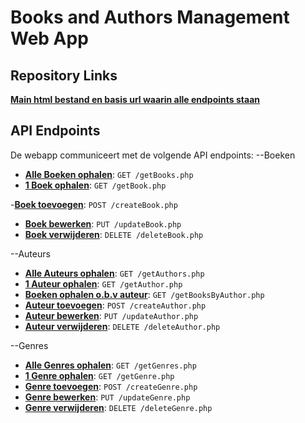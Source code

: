 # Books and Authors Management Web App

## Repository Links
**[Main html bestand en basis url waarin alle endpoints staan](https://nessimelmazghari-odisee.be/)**

## API Endpoints
De webapp communiceert met de volgende API endpoints:
--Boeken
- **[Alle Boeken ophalen](https://nessimelmazghari-odisee.be/getBooks.php)**: `GET /getBooks.php`
- **[1 Boek ophalen](https://nessimelmazghari-odisee.be/getBooks.php)**: `GET /getBook.php`

-**[Boek toevoegen](https://nessimelmazghari-odisee.be/createBook.php)**: `POST /createBook.php`
- **[Boek bewerken](https://nessimelmazghari-odisee.be/updateBook.php)**: `PUT /updateBook.php`
- **[Boek verwijderen](https://nessimelmazghari-odisee.be/deleteBook.php)**: `DELETE /deleteBook.php`

--Auteurs
- **[Alle Auteurs ophalen](https://nessimelmazghari-odisee.be/getAuthors.php)**: `GET /getAuthors.php`
- **[1 Auteur ophalen](https://nessimelmazghari-odisee.be/getAuthor.php)**: `GET /getAuthor.php`
- **[Boeken ophalen o.b.v auteur](https://nessimelmazghari-odisee.be/getBooksByAuthor.php)**: `GET /getBooksByAuthor.php`
- **[Auteur toevoegen](https://nessimelmazghari-odisee.be/createAuthor.php)**: `POST /createAuthor.php`
- **[Auteur bewerken](https://nessimelmazghari-odisee.be/updateAuthor.php)**: `PUT /updateAuthor.php`
- **[Auteur verwijderen](https://nessimelmazghari-odisee.be/deleteAuthor.php)**: `DELETE /deleteAuthor.php`

--Genres
- **[Alle Genres ophalen](https://nessimelmazghari-odisee.be/getGenres.php)**: `GET /getGenres.php`
- **[1 Genre ophalen](https://nessimelmazghari-odisee.be/getGenre.php)**: `GET /getGenre.php`
- **[Genre toevoegen](https://nessimelmazghari-odisee.be/createGenre.php)**: `POST /createGenre.php`
- **[Genre bewerken](https://nessimelmazghari-odisee.be/updateGenre.php)**: `PUT /updateGenre.php`
- **[Genre verwijderen](https://nessimelmazghari-odisee.be/deleteGenre.php)**: `DELETE /deleteGenre.php`
